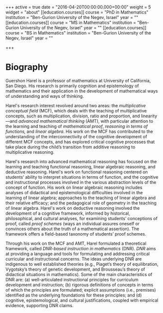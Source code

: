 +++
active = true
date = "2016-04-20T00:00:00.000+00:00"
weight = 5
widget = "about"
[[education.courses]]
course = "PhD in Mathematics"
institution = "Ben-Gurion University of the Negev, Israel"
year = ""
[[education.courses]]
course = "MS in Mathematics"
institution = "Ben-Gurion University of the Negev, Israel"
year = ""
[[education.courses]]
course = "BS in Mathematics"
institution = "Ben-Gurion University of the Negev, Israel"
year = ""

+++
# Biography

Guershon Harel is a professor of mathematics at University of California, San Diego. His research is primarily cognition and epistemology of mathematics and their application in the development of mathematical ways of understanding and ways of thinking.

Harel's research interest revolved around two areas: the _multiplicative conceptual field_ (MCF), which deals with the teaching of multiplicative concepts, such as multiplication, division, ratio and proportion, and linearity—and _advanced mathematical thinking_ (AMT), with particular attention to the learning and teaching of _mathematical proof_, _reasoning in terms of functions,_ and _linear algebra_. His work on the MCF has contributed to the understanding of the interconnectivity of the cognitive development of different MCF concepts, and has explored critical cognitive processes that take place during the child’s transition from additive reasoning to multiplicative reasoning.  

Harel's research into advanced mathematical reasoning has focused on the learning and teaching functional reasoning, linear algebraic reasoning, and deductive reasoning. Harel's work on functional reasoning centered on students’ ability to interpret situations in terms of function, and the cognitive and instructional processes involved in the various abstraction levels of the concept of function. His work on linear algebraic reasoning includes analyses of didactical and epistemological difficulties involved in the learning of linear algebra; approaches to the teaching of linear algebra and their relative efficacy; and the pedagogical role of geometry in the teaching of linear algebra. Harel's work on deductive reasoning involved the development of a cognitive framework, informed by historical, philosophical, and cultural analyses, for examining students’ conceptions of proof, called _proof schemes_ (ways an individual assures oneself or convinces others about the truth of a mathematical assertion). The framework offers a field-based taxonomy of students’ proof schemes.  

Through his work on the MCF and AMT, Harel formulated a theoretical framework, called _DNR-based instruction in mathematics_ (DNR). _DNR_ aims at providing a language and tools for formulating and addressing critical curricular and instructional concerns. The ideas underlying DNR are indigenous to well established theories (e.g., Piaget’s theory of equilibration, Vygotsky’s theory of genetic development, and Brousseau’s theory of didactical situations in mathematics). Some of the main characteristics of DNR are: (a) well-articulated instructional principles for curriculum development and instruction; (b) rigorous definitions of concepts in terms of which the principles are formulated; explicit assumptions (i.e., premises) identified as the underlying foundations for these principles; and (d) cognitive, epistemological, and cultural justifications, coupled with empirical evidence, supporting DNR claims.    
